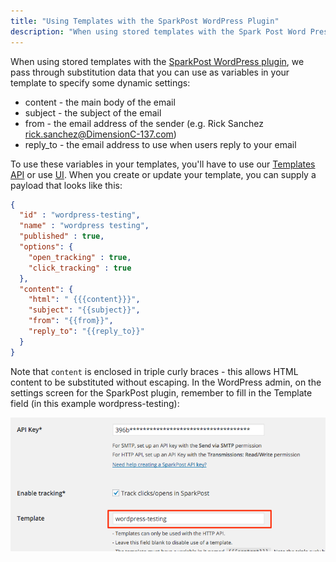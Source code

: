 ```yaml
---
title: "Using Templates with the SparkPost WordPress Plugin"
description: "When using stored templates with the Spark Post Word Press plugin we pass through substitution data that you can use as variables in your template to specify some dynamic settings content the main body of the email subject the subject of the email from the email address of the sender..."
---
```


When using stored templates with the [SparkPost WordPress plugin](https://wordpress.org/plugins/sparkpost/), we pass through substitution data that you can use as variables in your template to specify some dynamic settings:

* content - the main body of the email
* subject - the subject of the email
* from - the email address of the sender (e.g. Rick Sanchez <rick.sanchez@DimensionC-137.com>)
* reply_to - the email address to use when users reply to your email

To use these variables in your templates, you'll have to use our [Templates API](https://developers.sparkpost.com/api/#/reference/templates) or use [UI](https://app.sparkpost.com). When you create or update your template, you can supply a payload that looks like this:

```json
{
  "id" : "wordpress-testing",
  "name" : "wordpress testing",
  "published" : true,
  "options": {
    "open_tracking" : true,
    "click_tracking" : true
  },
  "content": {
    "html": " {{{content}}}",
    "subject": "{{subject}}",
    "from": "{{from}}",
    "reply_to": "{{reply_to}}"
  }
}
```

Note that `content` is enclosed in triple curly braces - this allows HTML content to be substituted without escaping. In the WordPress admin, on the settings screen for the SparkPost plugin, remember to fill in the Template field (in this example wordpress-testing):

![](media/using-templates-sparkpost-wordpress/wordpress_templates_screenshot_original.png)
